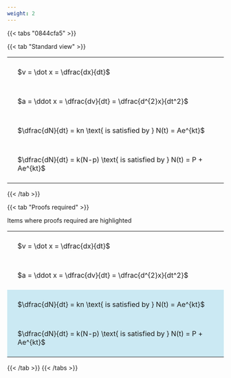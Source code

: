 ```yaml
---
weight: 2
---
```


{{< tabs "0844cfa5" >}}

{{< tab "Standard view" >}}

<style type="text/css">
#T_standard_6bd8917d485c4dea th.col_heading {
  text-align: left;
  font-size: 1em;
}
#T_standard_6bd8917d485c4dea td {
  text-align: left;
  font-size: 1em;
  padding: 1.5em;
}
</style>
<table id="T_standard_6bd8917d485c4dea">
  <thead>
  </thead>
  <tbody>
    <tr>
      <td id="T_standard_6bd8917d485c4dea_row0_col0" class="data row0 col0" >$v = \dot x = \dfrac{dx}{dt}$</td>
    </tr>
    <tr>
      <td id="T_standard_6bd8917d485c4dea_row1_col0" class="data row1 col0" >$a = \ddot x = \dfrac{dv}{dt} = \dfrac{d^{2}x}{dt^2}$</td>
    </tr>
    <tr>
      <td id="T_standard_6bd8917d485c4dea_row2_col0" class="data row2 col0" >$\dfrac{dN}{dt} = kn \text{ is satisfied by } N(t) = Ae^{kt}$</td>
    </tr>
    <tr>
      <td id="T_standard_6bd8917d485c4dea_row3_col0" class="data row3 col0" >$\dfrac{dN}{dt} = k(N-p) \text{ is satisfied by } N(t) = P + Ae^{kt}$</td>
    </tr>
  </tbody>
</table>
{{< /tab >}}

{{< tab "Proofs required" >}}

Items where proofs required are highlighted 
<br>
<style type="text/css">
#T_proof_required_515ef9f49534d6b6 th.col_heading {
  text-align: left;
  font-size: 1em;
}
#T_proof_required_515ef9f49534d6b6 td {
  text-align: left;
  font-size: 1em;
  padding: 1.5em;
}
#T_proof_required_515ef9f49534d6b6_row0_col0, #T_proof_required_515ef9f49534d6b6_row1_col0 {
  background-color: rgba(0,0,0,0);
}
#T_proof_required_515ef9f49534d6b6_row2_col0, #T_proof_required_515ef9f49534d6b6_row3_col0 {
  background-color: rgba(0,150,200, 0.2);
}
</style>
<table id="T_proof_required_515ef9f49534d6b6">
  <thead>
  </thead>
  <tbody>
    <tr>
      <td id="T_proof_required_515ef9f49534d6b6_row0_col0" class="data row0 col0" >$v = \dot x = \dfrac{dx}{dt}$</td>
    </tr>
    <tr>
      <td id="T_proof_required_515ef9f49534d6b6_row1_col0" class="data row1 col0" >$a = \ddot x = \dfrac{dv}{dt} = \dfrac{d^{2}x}{dt^2}$</td>
    </tr>
    <tr>
      <td id="T_proof_required_515ef9f49534d6b6_row2_col0" class="data row2 col0" >$\dfrac{dN}{dt} = kn \text{ is satisfied by } N(t) = Ae^{kt}$</td>
    </tr>
    <tr>
      <td id="T_proof_required_515ef9f49534d6b6_row3_col0" class="data row3 col0" >$\dfrac{dN}{dt} = k(N-p) \text{ is satisfied by } N(t) = P + Ae^{kt}$</td>
    </tr>
  </tbody>
</table>
{{< /tab >}}
{{< /tabs >}}